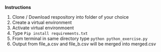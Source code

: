 **Instructions**

1. Clone / Download respository into folder of your choice
2. Create a virtual environment
3. Activate virtual environmoent
3. Type `Pip install requirements.txt`
4. From terminal in same directory type `python python_exercise.py`
5.  Output from file_a.csv and file_b.csv will be merged into merged.csv


